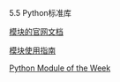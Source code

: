 5.5 Python标准库

[模块的官网文档](http://docs.python.org/3/library)

[模块使用指南](https://docs.python.org/.3/tutorial/stdlib.html)

[Python Module of the Week](http://pymotw.com/2/contents.html)